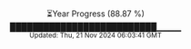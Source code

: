 <p align="center">
⏳Year Progress (88.87 %)<br>
██████████████████████████▁▁▁▁ <br>
<sub>Updated: Thu, 21 Nov 2024 06:03:41 GMT</sub>
</p>

